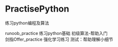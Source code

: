 # PractisePython

练习python编程及算法

runoob_practice       练习python基础
初级算法-帮助入门     
剑指Offer_practice
强化学习练习
测试：帮助理解小细节
